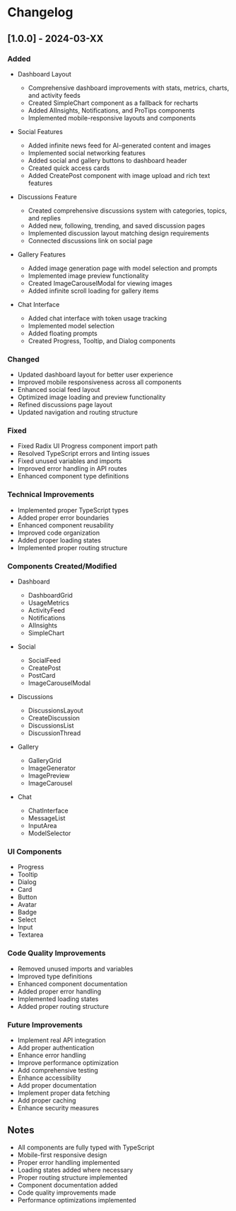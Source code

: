 # Changelog

## [1.0.0] - 2024-03-XX

### Added
- Dashboard Layout
  - Comprehensive dashboard improvements with stats, metrics, charts, and activity feeds
  - Created SimpleChart component as a fallback for recharts
  - Added AIInsights, Notifications, and ProTips components
  - Implemented mobile-responsive layouts and components

- Social Features
  - Added infinite news feed for AI-generated content and images
  - Implemented social networking features
  - Added social and gallery buttons to dashboard header
  - Created quick access cards
  - Added CreatePost component with image upload and rich text features

- Discussions Feature
  - Created comprehensive discussions system with categories, topics, and replies
  - Added new, following, trending, and saved discussion pages
  - Implemented discussion layout matching design requirements
  - Connected discussions link on social page

- Gallery Features
  - Added image generation page with model selection and prompts
  - Implemented image preview functionality
  - Created ImageCarouselModal for viewing images
  - Added infinite scroll loading for gallery items

- Chat Interface
  - Added chat interface with token usage tracking
  - Implemented model selection
  - Added floating prompts
  - Created Progress, Tooltip, and Dialog components

### Changed
- Updated dashboard layout for better user experience
- Improved mobile responsiveness across all components
- Enhanced social feed layout
- Optimized image loading and preview functionality
- Refined discussions page layout
- Updated navigation and routing structure

### Fixed
- Fixed Radix UI Progress component import path
- Resolved TypeScript errors and linting issues
- Fixed unused variables and imports
- Improved error handling in API routes
- Enhanced component type definitions

### Technical Improvements
- Implemented proper TypeScript types
- Added proper error boundaries
- Enhanced component reusability
- Improved code organization
- Added proper loading states
- Implemented proper routing structure

### Components Created/Modified
- Dashboard
  - DashboardGrid
  - UsageMetrics
  - ActivityFeed
  - Notifications
  - AIInsights
  - SimpleChart

- Social
  - SocialFeed
  - CreatePost
  - PostCard
  - ImageCarouselModal

- Discussions
  - DiscussionsLayout
  - CreateDiscussion
  - DiscussionsList
  - DiscussionThread

- Gallery
  - GalleryGrid
  - ImageGenerator
  - ImagePreview
  - ImageCarousel

- Chat
  - ChatInterface
  - MessageList
  - InputArea
  - ModelSelector

### UI Components
- Progress
- Tooltip
- Dialog
- Card
- Button
- Avatar
- Badge
- Select
- Input
- Textarea

### Code Quality Improvements
- Removed unused imports and variables
- Improved type definitions
- Enhanced component documentation
- Added proper error handling
- Implemented loading states
- Added proper routing structure

### Future Improvements
- Implement real API integration
- Add proper authentication
- Enhance error handling
- Improve performance optimization
- Add comprehensive testing
- Enhance accessibility
- Add proper documentation
- Implement proper data fetching
- Add proper caching
- Enhance security measures

## Notes
- All components are fully typed with TypeScript
- Mobile-first responsive design
- Proper error handling implemented
- Loading states added where necessary
- Proper routing structure implemented
- Component documentation added
- Code quality improvements made
- Performance optimizations implemented 